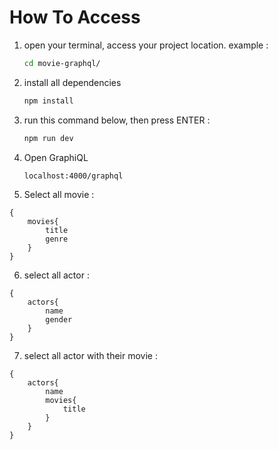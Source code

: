 # How To Access

1. open your terminal, access your project location. example :
   ```sh
   cd movie-graphql/
   ```
2. install all dependencies

   ```sh
   npm install
   ```

3. run this command below, then press ENTER :
   ```sh
   npm run dev
   ```
4. Open GraphiQL
   ```sh
   localhost:4000/graphql
   ```
5. Select all movie :

```
{
    movies{
        title
        genre
    }
}
```

6. select all actor :

```
{
    actors{
        name
        gender
    }
}
```

7. select all actor with their movie :

```
{
    actors{
        name
        movies{
            title
        }
    }
}
```

